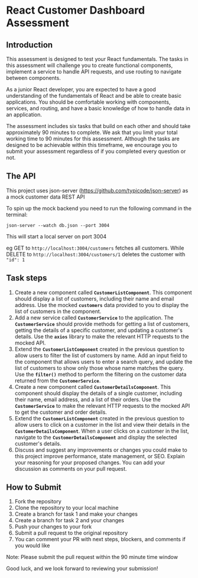 # React Customer Dashboard Assessment

## Introduction

This assessment is designed to test your React fundamentals. The tasks in this assessment will challenge you to create functional components, implement a service to handle API requests, and use routing to navigate between components.

As a junior React developer, you are expected to have a good understanding of the fundamentals of React and be able to create basic applications. You should be comfortable working with components, services, and routing, and have a basic knowledge of how to handle data in an application.

The assessment includes six tasks that build on each other and should take approximately 90 minutes to complete. We ask that you limit your total working time to 90 minutes for this assessment. Although the tasks are designed to be achievable within this timeframe, we encourage you to submit your assessment regardless of if you completed every question or not.

## The API

This project uses json-server (https://github.com/typicode/json-server) as a mock customer data REST API 

To spin up the mock backend you need to run the following command in the terminal:

`json-server --watch db.json --port 3004`

This will start a local server on port 3004

eg GET to `http://localhost:3004/customers` fetches all customers. While DELETE to `http://localhost:3004/customers/1` deletes the customer with `"id": 1`

## Task steps

1. Create a new component called **`CustomerListComponent`**. This component should display a list of customers, including their name and email address. Use the mocked **`customers`** data provided to you to display the list of customers in the component.
2. Add a new service called **`CustomerService`** to the application. The **`CustomerService`** should provide methods for getting a list of customers, getting the details of a specific customer, and updating a customer's details. Use the **`axios`** library to make the relevant HTTP requests to the mocked API.
3. Extend the **`CustomerListComponent`** created in the previous question to allow users to filter the list of customers by name. Add an input field to the component that allows users to enter a search query, and update the list of customers to show only those whose name matches the query. Use the **`filter()`** method to perform the filtering on the customer data returned from the **`CustomerService`**.
4. Create a new component called **`CustomerDetailsComponent`**. This component should display the details of a single customer, including their name, email address, and a list of their orders. Use the **`CustomerService`** to make the relevant HTTP requests to the mocked API to get the customer and order details.
5. Extend the **`CustomerListComponent`** created in the previous question to allow users to click on a customer in the list and view their details in the **`CustomerDetailsComponent`**. When a user clicks on a customer in the list, navigate to the **`CustomerDetailsComponent`** and display the selected customer's details.
6. Discuss and suggest any improvements or changes you could make to this project improve performance, state management, or SEO. Explain your reasoning for your proposed changes. You can add your discussion as comments on your pull request.

## How to Submit

1. Fork the repository
2. Clone the repository to your local machine
3. Create a branch for task 1 and make your changes 
4. Create a branch for task 2 and your changes
4. Push your changes to your fork
5. Submit a pull request to the original repository
6. You can comment your PR with next steps, blockers, and comments if you would like

Note: Please submit the pull request within the 90 minute time window

Good luck, and we look forward to reviewing your submission!
